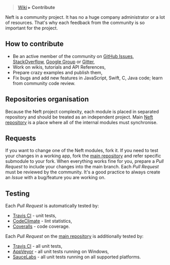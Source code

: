> [Wiki](Home) ▸ **Contribute**

Neft is a community project. It has no a huge company administrator or a lot of resources. That's why each feedback from the community is so important for the project.

## How to contribute

- Be an active member of the community on [GitHub Issues](https://github.com/Neft-io/neft/issues), [StackOverflow](http://stackoverflow.com/questions/tagged/neft), [Google Group](http://groups.google.com/group/neft_io) or [Gitter](https://gitter.im/Neft-io/neft),
- Work on wikis, tutorials and API References,
- Prepare crazy examples and publish them,
- Fix bugs and add new features in JavaScript, Swift, C, Java code; learn from community code review.

## Repositories organisation

Because the Neft project complexity, each module is placed in separated repository and should be treated as an independent project. Main [Neft repository](https://github.com/Neft-io/neft/) is a place where all of the internal modules must synchronise.

## Requests

If you want to change one of the Neft modules, fork it. If you need to test your changes in a working app, fork the [main repository](https://github.com/Neft-io/neft) and refer specific submodule to your fork. When everything works fine for you, prepare a *Pull Request* to include your changes into the main branch. Each *Pull Request* must be reviewed by the community. It's a good practice to always create an *Issue* with a bug/feature you are working on.

## Testing

Each *Pull Request* is automatically tested by:
- [Travis CI](https://travis-ci.org/Neft-io/neft) - unit tests,
- [CodeClimate](https://codeclimate.com/github/Neft-io/neft) - lint statistics,
- [Coveralls](https://coveralls.io/github/Neft-io/neft) - code coverage.

Each *Pull Request* on the [main repository](https://github.com/Neft-io/neft) is additionally tested by:
- [Travis CI](https://travis-ci.org/Neft-io/neft) - all unit tests,
- [AppVeyor](https://ci.appveyor.com/project/KrysKruk/neft) - all unit tests running on Windows,
- [SauceLabs](https://saucelabs.com) - all unit tests running on all supported platforms.